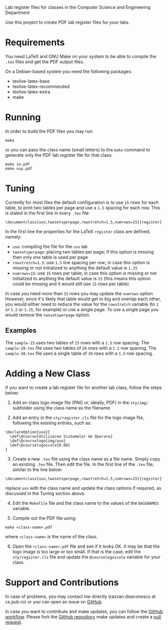 Lab register files for classes in the Computer Science and Engineering
Department

Use this project to create PDF lab register files for your labs.

# Requirements

You need LaTeX and GNU Make on your system to be able to compile the
`.tex` files and get the PDF output files.

On a Debian-based system you need the following packages:

* texlive-latex-base
* texlive-latex-recommended
* texlive-latex-extra
* make

# Running

In order to build the PDF files you may run:

```
make
```

or you can pass the class name (small letters) to the `make` command to
generate only the PDF lab register file for that class:

```
make so.pdf
make osp.pdf
```

# Tuning

Currently for most files the default configuration is to use `15` rows
for each table, to print two tables per page and use a `1.5` spacing for
each row. This is stated in the first line in every `.tex` file:

```
\documentclass[uso,twosetsperpage,rowstretch=1.5,numrows=15]{register}
```

In the first line the properties for the LaTeX `register` class are
defined, namely:

* `uso`: compiling the file for the `uso` lab
* `twosetsperpage`: placing two tables per page; if this option is
  missing then only one table is used per page
* `rowstretch=1.5`: use `1.5` line spacing per row; in case this option
  is missing or not initialized to anything the default value is `1.25`
* `numrows=15`: use `15` rows per table; in case this option
  is missing or not initialized to anything the default value is `15`
  (this means this option could be missing and it would still use `15`
  rows per table)

In case you need more than `15` rows you may update the `numrows`
option. However, since it's likely that table would get to big and
overlap each other, you would either need to reduce the value for the
`rowstretch` variable (to `1` or `1.2` or `1.25`, for example) or use a
single page. To use a single page you would remove the `twosetsperpage`
option.

## Examples

The `sample-15` uses two tables of `15` rows with a `1.5` row spacing.
The `sample-20.tex` file uses two tables of `20` rows with a `1.2` row
spacing. The `sample-30.tex` file uses a single table of `30` rows with
a `1.5` row spacing.

# Adding a New Class

If you want to create a lab register file for another lab class, follow
the steps below:

1. Add an class logo image file (PNG or, ideally, PDF) in the `sty/img/`
subfolder using the class name as the filename.

2. Add an entry in the `sty/register.cls` file for the logo image file,
following the existing entries, such as:

```
\DeclareOption{uso}{
  \def\@course{Utilizarea Sistemelor de Operare}
  \def\@courselogo{img/uso}
  \def\@courselogoscale{0.08}
}
```

3. Create a new `.tex` file using the class name as a file name. Simply
copy an existing `.tex` file. Then edit the file. In the first line of
the `.tex` file, similar to the line below:

```
\documentclass[uso,twosetsperpage,rowstretch=1.5,numrows=15]{register}
```

replace `uso` with the class name and update the class options if
required, as discussed in the Tuning section above.

4. Edit the `Makefile` file and the class name to the values of the
`BASENAMES` variable.

5. Compile out the PDF file using:

```
make <class-name>.pdf
```

where `<class-name>` is the name of the class.

6. Open the `<class-name>.pdf` file and see if it looks OK. It may be
that the logo image is too large or too small. If that is the case, edit
the `sty/register.cls` file and update the `@courselogoscale` variable
for your class.

# Support and Contributions

In case of problems, you may contact me directly (razvan.deaconescu
at cs.pub.ro) or you can open an issue on
[GitHub](https://github.com/systems-cs-pub-ro/lab-infrastructure).

In case you want to contribute and make updates, you can follow the
[GitHub workflow](https://guides.github.com/introduction/flow/). Please
fork the [GitHub
repository](https://github.com/systems-cs-pub-ro/lab-infrastructure)
make updates and create a [pull
request](https://help.github.com/articles/using-pull-requests/).
